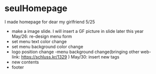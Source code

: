 # seulHomepage
I made homepage for dear my girlfriend
5/25
- make a image slide. I will insert a GF picture in slide later this year
May/26: re-design menu form
- set menu text color change
- set menu background color change
- logo position change
-menu background change(bringing other web-link: https://schluss.kr/1329 )
May/30: insert new tags
- new contents
- footer
